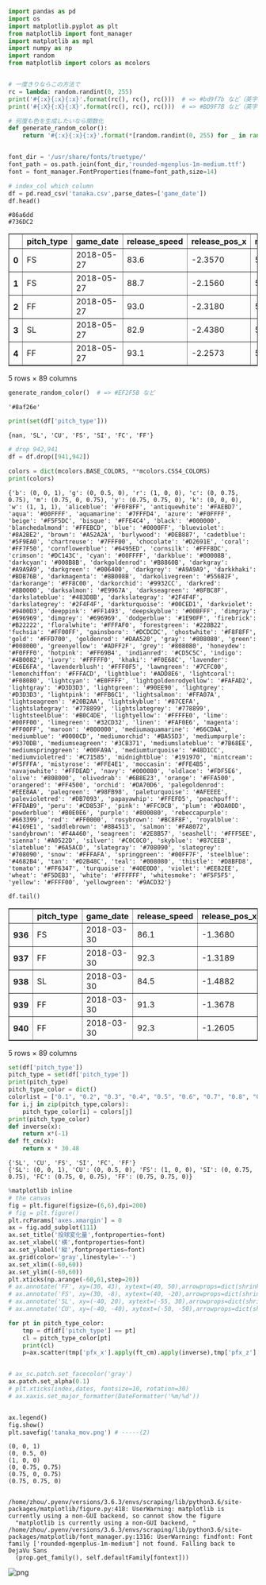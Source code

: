 

```python
import pandas as pd
import os
import matplotlib.pyplot as plt
from matplotlib import font_manager
import matplotlib as mpl
import numpy as np
import random
from matplotlib import colors as mcolors


# 一度きりならこの方法で
rc = lambda: random.randint(0, 255)
print('#{:x}{:x}{:x}'.format(rc(), rc(), rc()))  # => #bd9f7b など（英字は小文字）
print('#{:X}{:X}{:X}'.format(rc(), rc(), rc()))  # => #BD9F7B など（英字は大文字）

# 何度も色を生成したいなら関数化
def generate_random_color():
    return '#{:x}{:x}{:x}'.format(*[random.randint(0, 255) for _ in range(3)])


font_dir = '/usr/share/fonts/truetype/'
font_path = os.path.join(font_dir,'rounded-mgenplus-1m-medium.ttf')
font = font_manager.FontProperties(fname=font_path,size=14)

# index_col which column
df = pd.read_csv('tanaka.csv',parse_dates=['game_date'])
df.head()
```

    #86a6dd
    #736DC2





<div>
<style scoped>
    .dataframe tbody tr th:only-of-type {
        vertical-align: middle;
    }

    .dataframe tbody tr th {
        vertical-align: top;
    }

    .dataframe thead th {
        text-align: right;
    }
</style>
<table border="1" class="dataframe">
  <thead>
    <tr style="text-align: right;">
      <th></th>
      <th>pitch_type</th>
      <th>game_date</th>
      <th>release_speed</th>
      <th>release_pos_x</th>
      <th>release_pos_z</th>
      <th>player_name</th>
      <th>batter</th>
      <th>pitcher</th>
      <th>events</th>
      <th>description</th>
      <th>...</th>
      <th>home_score</th>
      <th>away_score</th>
      <th>bat_score</th>
      <th>fld_score</th>
      <th>post_away_score</th>
      <th>post_home_score</th>
      <th>post_bat_score</th>
      <th>post_fld_score</th>
      <th>if_fielding_alignment</th>
      <th>of_fielding_alignment</th>
    </tr>
  </thead>
  <tbody>
    <tr>
      <th>0</th>
      <td>FS</td>
      <td>2018-05-27</td>
      <td>83.6</td>
      <td>-2.3570</td>
      <td>5.1555</td>
      <td>Masahiro Tanaka</td>
      <td>472528</td>
      <td>547888</td>
      <td>field_out</td>
      <td>hit_into_play</td>
      <td>...</td>
      <td>3</td>
      <td>1</td>
      <td>1</td>
      <td>3</td>
      <td>1</td>
      <td>3</td>
      <td>1</td>
      <td>3</td>
      <td>Infield shift</td>
      <td>Standard</td>
    </tr>
    <tr>
      <th>1</th>
      <td>FS</td>
      <td>2018-05-27</td>
      <td>88.7</td>
      <td>-2.1560</td>
      <td>5.3479</td>
      <td>Masahiro Tanaka</td>
      <td>660271</td>
      <td>547888</td>
      <td>strikeout</td>
      <td>swinging_strike</td>
      <td>...</td>
      <td>3</td>
      <td>1</td>
      <td>1</td>
      <td>3</td>
      <td>1</td>
      <td>3</td>
      <td>1</td>
      <td>3</td>
      <td>Infield shift</td>
      <td>Standard</td>
    </tr>
    <tr>
      <th>2</th>
      <td>FF</td>
      <td>2018-05-27</td>
      <td>93.0</td>
      <td>-2.3180</td>
      <td>5.0929</td>
      <td>Masahiro Tanaka</td>
      <td>660271</td>
      <td>547888</td>
      <td>NaN</td>
      <td>called_strike</td>
      <td>...</td>
      <td>3</td>
      <td>1</td>
      <td>1</td>
      <td>3</td>
      <td>1</td>
      <td>3</td>
      <td>1</td>
      <td>3</td>
      <td>Infield shift</td>
      <td>Standard</td>
    </tr>
    <tr>
      <th>3</th>
      <td>SL</td>
      <td>2018-05-27</td>
      <td>82.9</td>
      <td>-2.4380</td>
      <td>5.2115</td>
      <td>Masahiro Tanaka</td>
      <td>660271</td>
      <td>547888</td>
      <td>NaN</td>
      <td>foul_tip</td>
      <td>...</td>
      <td>3</td>
      <td>1</td>
      <td>1</td>
      <td>3</td>
      <td>1</td>
      <td>3</td>
      <td>1</td>
      <td>3</td>
      <td>Infield shift</td>
      <td>Standard</td>
    </tr>
    <tr>
      <th>4</th>
      <td>FF</td>
      <td>2018-05-27</td>
      <td>93.1</td>
      <td>-2.2573</td>
      <td>5.1658</td>
      <td>Masahiro Tanaka</td>
      <td>660271</td>
      <td>547888</td>
      <td>NaN</td>
      <td>ball</td>
      <td>...</td>
      <td>3</td>
      <td>1</td>
      <td>1</td>
      <td>3</td>
      <td>1</td>
      <td>3</td>
      <td>1</td>
      <td>3</td>
      <td>Infield shift</td>
      <td>Standard</td>
    </tr>
  </tbody>
</table>
<p>5 rows × 89 columns</p>
</div>




```python
generate_random_color()  # => #EF2F5B など
```




    '#8af26e'




```python
print(set(df['pitch_type']))
```

    {nan, 'SL', 'CU', 'FS', 'SI', 'FC', 'FF'}



```python
# drop 942,941
df = df.drop([941,942])
```


```python
colors = dict(mcolors.BASE_COLORS, **mcolors.CSS4_COLORS)
print(colors)
```

    {'b': (0, 0, 1), 'g': (0, 0.5, 0), 'r': (1, 0, 0), 'c': (0, 0.75, 0.75), 'm': (0.75, 0, 0.75), 'y': (0.75, 0.75, 0), 'k': (0, 0, 0), 'w': (1, 1, 1), 'aliceblue': '#F0F8FF', 'antiquewhite': '#FAEBD7', 'aqua': '#00FFFF', 'aquamarine': '#7FFFD4', 'azure': '#F0FFFF', 'beige': '#F5F5DC', 'bisque': '#FFE4C4', 'black': '#000000', 'blanchedalmond': '#FFEBCD', 'blue': '#0000FF', 'blueviolet': '#8A2BE2', 'brown': '#A52A2A', 'burlywood': '#DEB887', 'cadetblue': '#5F9EA0', 'chartreuse': '#7FFF00', 'chocolate': '#D2691E', 'coral': '#FF7F50', 'cornflowerblue': '#6495ED', 'cornsilk': '#FFF8DC', 'crimson': '#DC143C', 'cyan': '#00FFFF', 'darkblue': '#00008B', 'darkcyan': '#008B8B', 'darkgoldenrod': '#B8860B', 'darkgray': '#A9A9A9', 'darkgreen': '#006400', 'darkgrey': '#A9A9A9', 'darkkhaki': '#BDB76B', 'darkmagenta': '#8B008B', 'darkolivegreen': '#556B2F', 'darkorange': '#FF8C00', 'darkorchid': '#9932CC', 'darkred': '#8B0000', 'darksalmon': '#E9967A', 'darkseagreen': '#8FBC8F', 'darkslateblue': '#483D8B', 'darkslategray': '#2F4F4F', 'darkslategrey': '#2F4F4F', 'darkturquoise': '#00CED1', 'darkviolet': '#9400D3', 'deeppink': '#FF1493', 'deepskyblue': '#00BFFF', 'dimgray': '#696969', 'dimgrey': '#696969', 'dodgerblue': '#1E90FF', 'firebrick': '#B22222', 'floralwhite': '#FFFAF0', 'forestgreen': '#228B22', 'fuchsia': '#FF00FF', 'gainsboro': '#DCDCDC', 'ghostwhite': '#F8F8FF', 'gold': '#FFD700', 'goldenrod': '#DAA520', 'gray': '#808080', 'green': '#008000', 'greenyellow': '#ADFF2F', 'grey': '#808080', 'honeydew': '#F0FFF0', 'hotpink': '#FF69B4', 'indianred': '#CD5C5C', 'indigo': '#4B0082', 'ivory': '#FFFFF0', 'khaki': '#F0E68C', 'lavender': '#E6E6FA', 'lavenderblush': '#FFF0F5', 'lawngreen': '#7CFC00', 'lemonchiffon': '#FFFACD', 'lightblue': '#ADD8E6', 'lightcoral': '#F08080', 'lightcyan': '#E0FFFF', 'lightgoldenrodyellow': '#FAFAD2', 'lightgray': '#D3D3D3', 'lightgreen': '#90EE90', 'lightgrey': '#D3D3D3', 'lightpink': '#FFB6C1', 'lightsalmon': '#FFA07A', 'lightseagreen': '#20B2AA', 'lightskyblue': '#87CEFA', 'lightslategray': '#778899', 'lightslategrey': '#778899', 'lightsteelblue': '#B0C4DE', 'lightyellow': '#FFFFE0', 'lime': '#00FF00', 'limegreen': '#32CD32', 'linen': '#FAF0E6', 'magenta': '#FF00FF', 'maroon': '#800000', 'mediumaquamarine': '#66CDAA', 'mediumblue': '#0000CD', 'mediumorchid': '#BA55D3', 'mediumpurple': '#9370DB', 'mediumseagreen': '#3CB371', 'mediumslateblue': '#7B68EE', 'mediumspringgreen': '#00FA9A', 'mediumturquoise': '#48D1CC', 'mediumvioletred': '#C71585', 'midnightblue': '#191970', 'mintcream': '#F5FFFA', 'mistyrose': '#FFE4E1', 'moccasin': '#FFE4B5', 'navajowhite': '#FFDEAD', 'navy': '#000080', 'oldlace': '#FDF5E6', 'olive': '#808000', 'olivedrab': '#6B8E23', 'orange': '#FFA500', 'orangered': '#FF4500', 'orchid': '#DA70D6', 'palegoldenrod': '#EEE8AA', 'palegreen': '#98FB98', 'paleturquoise': '#AFEEEE', 'palevioletred': '#DB7093', 'papayawhip': '#FFEFD5', 'peachpuff': '#FFDAB9', 'peru': '#CD853F', 'pink': '#FFC0CB', 'plum': '#DDA0DD', 'powderblue': '#B0E0E6', 'purple': '#800080', 'rebeccapurple': '#663399', 'red': '#FF0000', 'rosybrown': '#BC8F8F', 'royalblue': '#4169E1', 'saddlebrown': '#8B4513', 'salmon': '#FA8072', 'sandybrown': '#F4A460', 'seagreen': '#2E8B57', 'seashell': '#FFF5EE', 'sienna': '#A0522D', 'silver': '#C0C0C0', 'skyblue': '#87CEEB', 'slateblue': '#6A5ACD', 'slategray': '#708090', 'slategrey': '#708090', 'snow': '#FFFAFA', 'springgreen': '#00FF7F', 'steelblue': '#4682B4', 'tan': '#D2B48C', 'teal': '#008080', 'thistle': '#D8BFD8', 'tomato': '#FF6347', 'turquoise': '#40E0D0', 'violet': '#EE82EE', 'wheat': '#F5DEB3', 'white': '#FFFFFF', 'whitesmoke': '#F5F5F5', 'yellow': '#FFFF00', 'yellowgreen': '#9ACD32'}



```python
df.tail()
```




<div>
<style scoped>
    .dataframe tbody tr th:only-of-type {
        vertical-align: middle;
    }

    .dataframe tbody tr th {
        vertical-align: top;
    }

    .dataframe thead th {
        text-align: right;
    }
</style>
<table border="1" class="dataframe">
  <thead>
    <tr style="text-align: right;">
      <th></th>
      <th>pitch_type</th>
      <th>game_date</th>
      <th>release_speed</th>
      <th>release_pos_x</th>
      <th>release_pos_z</th>
      <th>player_name</th>
      <th>batter</th>
      <th>pitcher</th>
      <th>events</th>
      <th>description</th>
      <th>...</th>
      <th>home_score</th>
      <th>away_score</th>
      <th>bat_score</th>
      <th>fld_score</th>
      <th>post_away_score</th>
      <th>post_home_score</th>
      <th>post_bat_score</th>
      <th>post_fld_score</th>
      <th>if_fielding_alignment</th>
      <th>of_fielding_alignment</th>
    </tr>
  </thead>
  <tbody>
    <tr>
      <th>936</th>
      <td>FS</td>
      <td>2018-03-30</td>
      <td>86.1</td>
      <td>-1.3680</td>
      <td>5.3995</td>
      <td>Masahiro Tanaka</td>
      <td>475253</td>
      <td>547888</td>
      <td>double</td>
      <td>hit_into_play_no_out</td>
      <td>...</td>
      <td>0</td>
      <td>0</td>
      <td>0</td>
      <td>0</td>
      <td>0</td>
      <td>0</td>
      <td>0</td>
      <td>0</td>
      <td>Infield shift</td>
      <td>Standard</td>
    </tr>
    <tr>
      <th>937</th>
      <td>FF</td>
      <td>2018-03-30</td>
      <td>92.3</td>
      <td>-1.3189</td>
      <td>5.3858</td>
      <td>Masahiro Tanaka</td>
      <td>475253</td>
      <td>547888</td>
      <td>NaN</td>
      <td>called_strike</td>
      <td>...</td>
      <td>0</td>
      <td>0</td>
      <td>0</td>
      <td>0</td>
      <td>0</td>
      <td>0</td>
      <td>0</td>
      <td>0</td>
      <td>Infield shift</td>
      <td>Standard</td>
    </tr>
    <tr>
      <th>938</th>
      <td>SL</td>
      <td>2018-03-30</td>
      <td>84.5</td>
      <td>-1.4882</td>
      <td>5.3108</td>
      <td>Masahiro Tanaka</td>
      <td>518626</td>
      <td>547888</td>
      <td>strikeout</td>
      <td>swinging_strike</td>
      <td>...</td>
      <td>0</td>
      <td>0</td>
      <td>0</td>
      <td>0</td>
      <td>0</td>
      <td>0</td>
      <td>0</td>
      <td>0</td>
      <td>Standard</td>
      <td>Strategic</td>
    </tr>
    <tr>
      <th>939</th>
      <td>FF</td>
      <td>2018-03-30</td>
      <td>91.3</td>
      <td>-1.3678</td>
      <td>5.4476</td>
      <td>Masahiro Tanaka</td>
      <td>518626</td>
      <td>547888</td>
      <td>NaN</td>
      <td>ball</td>
      <td>...</td>
      <td>0</td>
      <td>0</td>
      <td>0</td>
      <td>0</td>
      <td>0</td>
      <td>0</td>
      <td>0</td>
      <td>0</td>
      <td>Standard</td>
      <td>Strategic</td>
    </tr>
    <tr>
      <th>940</th>
      <td>FF</td>
      <td>2018-03-30</td>
      <td>92.3</td>
      <td>-1.2605</td>
      <td>5.3815</td>
      <td>Masahiro Tanaka</td>
      <td>518626</td>
      <td>547888</td>
      <td>NaN</td>
      <td>called_strike</td>
      <td>...</td>
      <td>0</td>
      <td>0</td>
      <td>0</td>
      <td>0</td>
      <td>0</td>
      <td>0</td>
      <td>0</td>
      <td>0</td>
      <td>Strategic</td>
      <td>Strategic</td>
    </tr>
  </tbody>
</table>
<p>5 rows × 89 columns</p>
</div>




```python
set(df['pitch_type'])
pitch_type = set(df['pitch_type'])
print(pitch_type)
pitch_type_color = dict()
colorlist = ["0.1", "0.2", "0.3", "0.4", "0.5", "0.6", "0.7", "0.8", "0.9", "1.0"]
for i,j in zip(pitch_type,colors):
    pitch_type_color[i] = colors[j]
print(pitch_type_color)
def inverse(x):
    return x*(-1)
def ft_cm(x):
    return x * 30.48

```

    {'SL', 'CU', 'FS', 'SI', 'FC', 'FF'}
    {'SL': (0, 0, 1), 'CU': (0, 0.5, 0), 'FS': (1, 0, 0), 'SI': (0, 0.75, 0.75), 'FC': (0.75, 0, 0.75), 'FF': (0.75, 0.75, 0)}



```python
%matplotlib inline
# the canvas
fig = plt.figure(figsize=(6,6),dpi=200)
# fig = plt.figure()
plt.rcParams['axes.xmargin'] = 0
ax = fig.add_subplot(111)
ax.set_title('投球変化量',fontproperties=font)
ax.set_xlabel('横',fontproperties=font)
ax.set_ylabel('縦',fontproperties=font)
ax.grid(color='gray',linestyle='--')
ax.set_xlim((-60,60))
ax.set_ylim((-60,60))
plt.xticks(np.arange(-60,61,step=20))
# ax.annotate('FF', xy=(30, 43), xytext=(40, 50),arrowprops=dict(shrink=0.1))
# ax.annotate('FS', xy=(30, -8), xytext=(40, -20),arrowprops=dict(shrink=0.1))
# ax.annotate('SL', xy=(-40, 20), xytext=(-55, 30),arrowprops=dict(shrink=0.1))
# ax.annotate('CU', xy=(-40, -40), xytext=(-50, -50),arrowprops=dict(shrink=0.1))

for pt in pitch_type_color:
    tmp = df[df['pitch_type'] == pt]
    cl = pitch_type_color[pt]
    print(cl)
    p=ax.scatter(tmp['pfx_x'].apply(ft_cm).apply(inverse),tmp['pfx_z'].apply(ft_cm),s=40,c=cl,alpha=0.5,linewidth=0,label=pt)


# ax_sc.patch.set_facecolor('gray')
ax.patch.set_alpha(0.1) 
# plt.xticks(index,dates, fontsize=10, rotation=30)
# ax.xaxis.set_major_formatter(DateFormatter('%m/%d'))


ax.legend()
fig.show()
plt.savefig('tanaka_mov.png') # -----(2)
```

    (0, 0, 1)
    (0, 0.5, 0)
    (1, 0, 0)
    (0, 0.75, 0.75)
    (0.75, 0, 0.75)
    (0.75, 0.75, 0)


    /home/zhou/.pyenv/versions/3.6.3/envs/scraping/lib/python3.6/site-packages/matplotlib/figure.py:418: UserWarning: matplotlib is currently using a non-GUI backend, so cannot show the figure
      "matplotlib is currently using a non-GUI backend, "
    /home/zhou/.pyenv/versions/3.6.3/envs/scraping/lib/python3.6/site-packages/matplotlib/font_manager.py:1316: UserWarning: findfont: Font family ['rounded-mgenplus-1m-medium'] not found. Falling back to DejaVu Sans
      (prop.get_family(), self.defaultFamily[fontext]))



![png](output_7_2.png)

